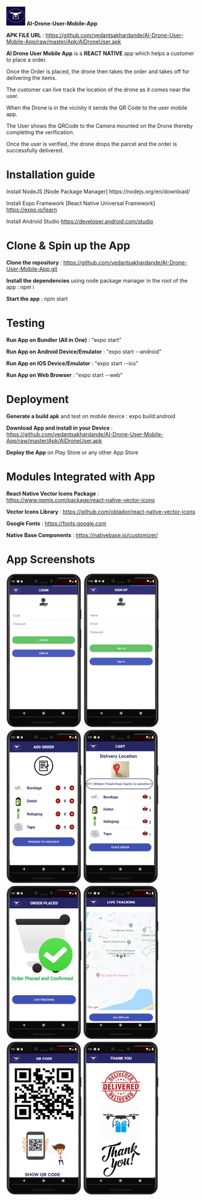 <img src="https://github.com/vedantsakhardande/AI-Drone-User-Mobile-App/raw/master/App/assets/dronelogostart.png" width="50"> **AI-Drone-User-Mobile-App**

**APK FILE URL** :  https://github.com/vedantsakhardande/AI-Drone-User-Mobile-App/raw/master/Apk/AIDroneUser.apk

**AI Drone User Mobile App** is a **REACT NATIVE** app which helps a customer to place a order. 

Once the Order is placed, the drone then takes the order and takes off for delivering the items.

The customer can live track the location of the drone as it comes near the user.

When the Drone is in the vicinity it sends the QR Code to the user mobile app.

The User shows the QRCode to the Camera mounted on the Drone thereby completing the verification.

Once the user is verified, the drone drops the parcel and the order is successfully delivered.

<h1>Installation guide</h1>

<p>
Install NodeJS [Node Package Manager] https://nodejs.org/en/download/

Install Expo Framework [React Native Universal Framework] https://expo.io/learn

Install Android Studio https://developer.android.com/studio  
</p>

<h1>Clone & Spin up the App</h1>
<p>
  
**Clone the repository** : https://github.com/vedantsakhardande/AI-Drone-User-Mobile-App.git

**Install the dependencies** using node package manager in the root of the app : npm i

**Start the app** : npm start
</p>

<h1>Testing</h1>
<p>
  
**Run App on Bundler (All in One)** : "expo start"

**Run App on Android Device/Emulator** : "expo start --android"

**Run App on IOS Device/Emulator** : "expo start --ios"

**Run App on Web Browser** : "expo start --web"

</p>

<h1>Deployment</h1>
<p>

**Generate a build apk** and test on mobile device : expo build:android

**Download App and install in your Device** : https://github.com/vedantsakhardande/AI-Drone-User-Mobile-App/raw/master/Apk/AIDroneUser.apk

**Deploy the App** on Play Store or any other App Store
  
</p>

<h1>Modules Integrated with App</h1>
<p>
  
  **React Native Vector Icons Package** : https://www.npmjs.com/package/react-native-vector-icons
  
  **Vector Icons Library** : https://github.com/oblador/react-native-vector-icons
  
  **Google Fonts** : https://fonts.google.com
  
  **Native Base Components** : https://nativebase.io/customizer/
</p>

<h1>App Screenshots</h1>
<p>
<img src="https://github.com/vedantsakhardande/AI-Drone-User-Mobile-App/blob/master/App/App%20Screenshots/Login.JPG?raw=true" width="200">  <img src="https://github.com/vedantsakhardande/AI-Drone-User-Mobile-App/blob/master/App/App%20Screenshots/Signup.JPG?raw=true" width="200">  <img src="https://github.com/vedantsakhardande/AI-Drone-User-Mobile-App/blob/master/App/App%20Screenshots/AddOrder.JPG?raw=true" width="200">  <img src="https://github.com/vedantsakhardande/AI-Drone-User-Mobile-App/blob/master/App/App%20Screenshots/Cart.JPG?raw=true" width="200">   <img src="https://github.com/vedantsakhardande/AI-Drone-User-Mobile-App/blob/master/App/App%20Screenshots/Placed.JPG?raw=true" width="200">  <img src="https://github.com/vedantsakhardande/AI-Drone-User-Mobile-App/blob/master/App/App%20Screenshots/Tracking.JPG?raw=true" width="200">  <img src="https://github.com/vedantsakhardande/AI-Drone-User-Mobile-App/blob/master/App/App%20Screenshots/QRCode.JPG?raw=true" width="200">  <img src="https://github.com/vedantsakhardande/AI-Drone-User-Mobile-App/blob/master/App/App%20Screenshots/Thank%20You.JPG?raw=true" width="200">
</p>
